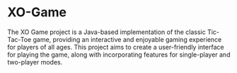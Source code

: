 # XO-Game
The XO Game project is a Java-based implementation of the classic Tic-Tac-Toe game, providing an interactive and enjoyable gaming experience for players of all ages. This project aims to create a user-friendly interface for playing the game, along with incorporating features for single-player and two-player modes.
